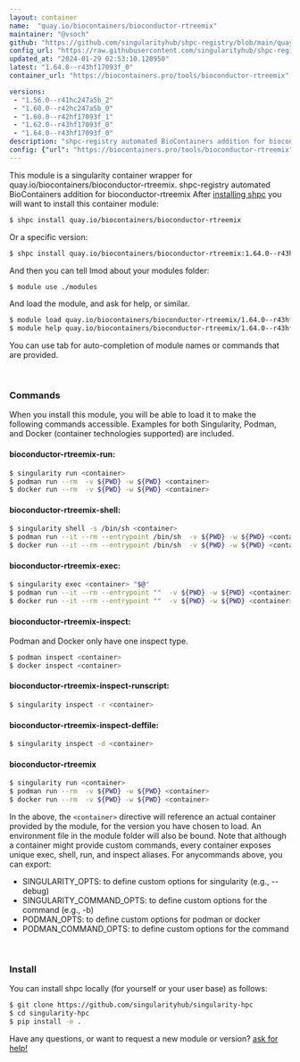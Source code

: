 ```yaml
---
layout: container
name:  "quay.io/biocontainers/bioconductor-rtreemix"
maintainer: "@vsoch"
github: "https://github.com/singularityhub/shpc-registry/blob/main/quay.io/biocontainers/bioconductor-rtreemix/container.yaml"
config_url: "https://raw.githubusercontent.com/singularityhub/shpc-registry/main/quay.io/biocontainers/bioconductor-rtreemix/container.yaml"
updated_at: "2024-01-29 02:53:10.120950"
latest: "1.64.0--r43hf17093f_0"
container_url: "https://biocontainers.pro/tools/bioconductor-rtreemix"

versions:
 - "1.56.0--r41hc247a5b_2"
 - "1.60.0--r42hc247a5b_0"
 - "1.60.0--r42hf17093f_1"
 - "1.62.0--r43hf17093f_0"
 - "1.64.0--r43hf17093f_0"
description: "shpc-registry automated BioContainers addition for bioconductor-rtreemix"
config: {"url": "https://biocontainers.pro/tools/bioconductor-rtreemix", "maintainer": "@vsoch", "description": "shpc-registry automated BioContainers addition for bioconductor-rtreemix", "latest": {"1.64.0--r43hf17093f_0": "sha256:90b76442197205d31e5171757b716aebcc7b45b6d510eb1a9356119ee00b94b6"}, "tags": {"1.56.0--r41hc247a5b_2": "sha256:41f000b32e82c69425a948f7908085a3284845003363abbd10892cb5deed3c14", "1.60.0--r42hc247a5b_0": "sha256:ad5089f311eff740cee255604227bcdee5bf4e85aa1f81fec8969d991f772ecc", "1.60.0--r42hf17093f_1": "sha256:e104985392c30a90540a3d38b834c5b14a3281cf86f42f794c95e7d29c0973c7", "1.62.0--r43hf17093f_0": "sha256:853c9add0203959ad238bb1857096109d03d02faf697c375ad001dcd2ee20a5c", "1.64.0--r43hf17093f_0": "sha256:90b76442197205d31e5171757b716aebcc7b45b6d510eb1a9356119ee00b94b6"}, "docker": "quay.io/biocontainers/bioconductor-rtreemix"}
---
```


This module is a singularity container wrapper for quay.io/biocontainers/bioconductor-rtreemix.
shpc-registry automated BioContainers addition for bioconductor-rtreemix
After [installing shpc](#install) you will want to install this container module:


```bash
$ shpc install quay.io/biocontainers/bioconductor-rtreemix
```

Or a specific version:

```bash
$ shpc install quay.io/biocontainers/bioconductor-rtreemix:1.64.0--r43hf17093f_0
```

And then you can tell lmod about your modules folder:

```bash
$ module use ./modules
```

And load the module, and ask for help, or similar.

```bash
$ module load quay.io/biocontainers/bioconductor-rtreemix/1.64.0--r43hf17093f_0
$ module help quay.io/biocontainers/bioconductor-rtreemix/1.64.0--r43hf17093f_0
```

You can use tab for auto-completion of module names or commands that are provided.

<br>

### Commands

When you install this module, you will be able to load it to make the following commands accessible.
Examples for both Singularity, Podman, and Docker (container technologies supported) are included.

#### bioconductor-rtreemix-run:

```bash
$ singularity run <container>
$ podman run --rm  -v ${PWD} -w ${PWD} <container>
$ docker run --rm  -v ${PWD} -w ${PWD} <container>
```

#### bioconductor-rtreemix-shell:

```bash
$ singularity shell -s /bin/sh <container>
$ podman run --it --rm --entrypoint /bin/sh  -v ${PWD} -w ${PWD} <container>
$ docker run --it --rm --entrypoint /bin/sh  -v ${PWD} -w ${PWD} <container>
```

#### bioconductor-rtreemix-exec:

```bash
$ singularity exec <container> "$@"
$ podman run --it --rm --entrypoint ""  -v ${PWD} -w ${PWD} <container> "$@"
$ docker run --it --rm --entrypoint ""  -v ${PWD} -w ${PWD} <container> "$@"
```

#### bioconductor-rtreemix-inspect:

Podman and Docker only have one inspect type.

```bash
$ podman inspect <container>
$ docker inspect <container>
```

#### bioconductor-rtreemix-inspect-runscript:

```bash
$ singularity inspect -r <container>
```

#### bioconductor-rtreemix-inspect-deffile:

```bash
$ singularity inspect -d <container>
```



#### bioconductor-rtreemix

```bash
$ singularity run <container>
$ podman run --rm  -v ${PWD} -w ${PWD} <container>
$ docker run --rm  -v ${PWD} -w ${PWD} <container>
```


In the above, the `<container>` directive will reference an actual container provided
by the module, for the version you have chosen to load. An environment file in the
module folder will also be bound. Note that although a container
might provide custom commands, every container exposes unique exec, shell, run, and
inspect aliases. For anycommands above, you can export:

 - SINGULARITY_OPTS: to define custom options for singularity (e.g., --debug)
 - SINGULARITY_COMMAND_OPTS: to define custom options for the command (e.g., -b)
 - PODMAN_OPTS: to define custom options for podman or docker
 - PODMAN_COMMAND_OPTS: to define custom options for the command

<br>

### Install

You can install shpc locally (for yourself or your user base) as follows:

```bash
$ git clone https://github.com/singularityhub/singularity-hpc
$ cd singularity-hpc
$ pip install -e .
```

Have any questions, or want to request a new module or version? [ask for help!](https://github.com/singularityhub/singularity-hpc/issues)